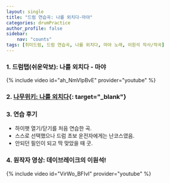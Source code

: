 ```yaml
---
layout: single
title: "드럼 연습곡: 나를 외치다-마야"
categories: drumPractice
author_profile: false
sidebar:
    nav: "counts"
tags: [취미드럼, 드럼 연습곡, 나를 외치다, 마야 노래, 이원석 작사/작곡]
---
```


### 1. 드럼탭(쉬운악보): 나를 외치다 - 마야

{% include video id="ah_NmVlpBvE" provider="youtube" %}

### 2. [나무위키: 나를 외치다](https://namu.wiki/w/%EB%82%98%EB%A5%BC%20%EC%99%B8%EC%B9%98%EB%8B%A4){: target="_blank"}


### 3. 연습 후기
* 하이햇 열기/닫기를 처음 연습한 곡.
* 스스로 선택했으나 드럼 초보 운전자에게는 난코스였음.
* 안되던 필인이 되고 딱 맞았을 때 굿.

### 4. 원작자 영상: 데이브레이크의 이원석!
{% include video id="VirWo_BFIvI" provider="youtube" %}